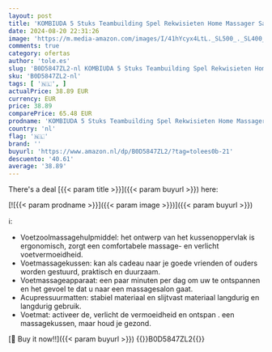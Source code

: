 ```yaml
---
layout: post
title: 'KOMBIUDA 5 Stuks Teambuilding Spel Rekwisieten Home Massager Safe Foot Massager Acupressuur Mat Voeten Massager Mat Tool Massage Tool Voetverzorging Aanbod Thuisgebruik Voetzool'
date: 2024-08-20 22:31:26
image: 'https://m.media-amazon.com/images/I/41hYcyx4LtL._SL500_._SL400_.jpg'
comments: true
category: ofertas
author: 'tole.es'
slug: 'B0D5847ZL2-nl KOMBIUDA 5 Stuks Teambuilding Spel Rekwisieten Home...'
sku: 'B0D5847ZL2-nl'
tags: [ '🇳🇱', ]
actualPrice: 38.89 EUR
currency: EUR
price: 38.89
comparePrice: 65.48 EUR
prodname: 'KOMBIUDA 5 Stuks Teambuilding Spel Rekwisieten Home Massager Safe Foot Massager Acupressuur Mat Voeten Massager Mat Tool Massage Tool Voetverzorging Aanbod Thuisgebruik Voetzool'
country: 'nl'
flag: '🇳🇱'
brand: ''
buyurl: 'https://www.amazon.nl/dp/B0D5847ZL2/?tag=tolees0b-21'
descuento: '40.61'
average: '38.89'
---
```


There's a deal [{{< param title >}}]({{< param buyurl >}})  here:

[![{{< param prodname >}}]({{< param image >}})]({{< param buyurl >}})

ℹ️:

- Voetzoolmassagehulpmiddel: het ontwerp van het kussenoppervlak is ergonomisch, zorgt een comfortabele massage- en verlicht voetvermoeidheid.
- Voetmassagekussen: kan als cadeau naar je goede vrienden of ouders worden gestuurd, praktisch en duurzaam.
- Voetmassageapparaat: een paar minuten per dag om uw te ontspannen en het gevoel te dat u naar een massagesalon gaat.
- Acupressuurmatten: stabiel materiaal en slijtvast materiaal langdurig en langdurig gebruik.
- Voetmat: activeer de, verlicht de vermoeidheid en ontspan . een massagekussen, maar houd je gezond.

[🛒 Buy it now!!]({{< param buyurl >}})
{{<world>}}B0D5847ZL2{{</world>}}
